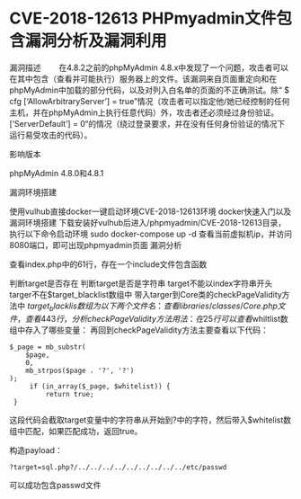 # CVE-2018-12613 PHPmyadmin文件包含漏洞分析及漏洞利用

漏洞描述
  在4.8.2之前的phpMyAdmin 4.8.x中发现了一个问题，攻击者可以在其中包含（查看并可能执行）服务器上的文件。该漏洞来自页面重定向和在phpMyAdmin中加载的部分代码，以及对列入白名单的页面的不正确测试。除“ $ cfg [‘AllowArbitraryServer’] = true”情况（攻击者可以指定他/她已经控制的任何主机，并在phpMyAdmin上执行任意代码）外，攻击者还必须经过身份验证。 [‘ServerDefault’] = 0“的情况（绕过登录要求，并在没有任何身份验证的情况下运行易受攻击的代码）。

影响版本

phpMyAdmin 4.8.0和4.8.1

漏洞环境搭建

使用vulhub直接docker一键启动环境CVE-2018-12613环境
docker快速入门以及漏洞环境搭建
下载安装好vulhub后进入/phpmyadmin/CVE-2018-12613目录，执行以下命令启动环境
sudo docker-compose up -d
查看当前虚拟机ip，并访问8080端口，即可出现phpmyadmin页面
漏洞分析

查看index.php中的61行，存在一个include文件包含函数

判断target是否存在
判断target是否是字符串
target不能以index字符串开头
targer不在$target_blacklist数组中
带入targer到Core类的checkPageValidity方法中
$target_blacklis数组为以下两个文件名：
查看libraries/classes/Core.php文件，查看443行，分析checkPageValidity方法用法：
在25行可以查看$whiltlist数组中存入了哪些变量：
再回到checkPageValidity方法主要查看以下代码：
```
$_page = mb_substr(
	$page,
	0,
	mb_strpos($page . '?', '?')
);
	 if (in_array($_page, $whitelist)) {
		 return true;
 }
```
这段代码会截取target变量中的字符串从开始到?中的字符，然后带入$whitelist数组中匹配，如果匹配成功，返回true。

构造payload：
```
?target=sql.php?/../../../../../../../../../etc/passwd
```
可以成功包含passwd文件

